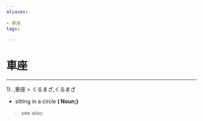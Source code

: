 ```yaml
---
aliases:
    
- 車座
tags:
    
---
```


# 車座
---
1).
,車座 > くるまざ,くるまざ

- sitting in a circle
**( Noun;)**
> see also: 
            